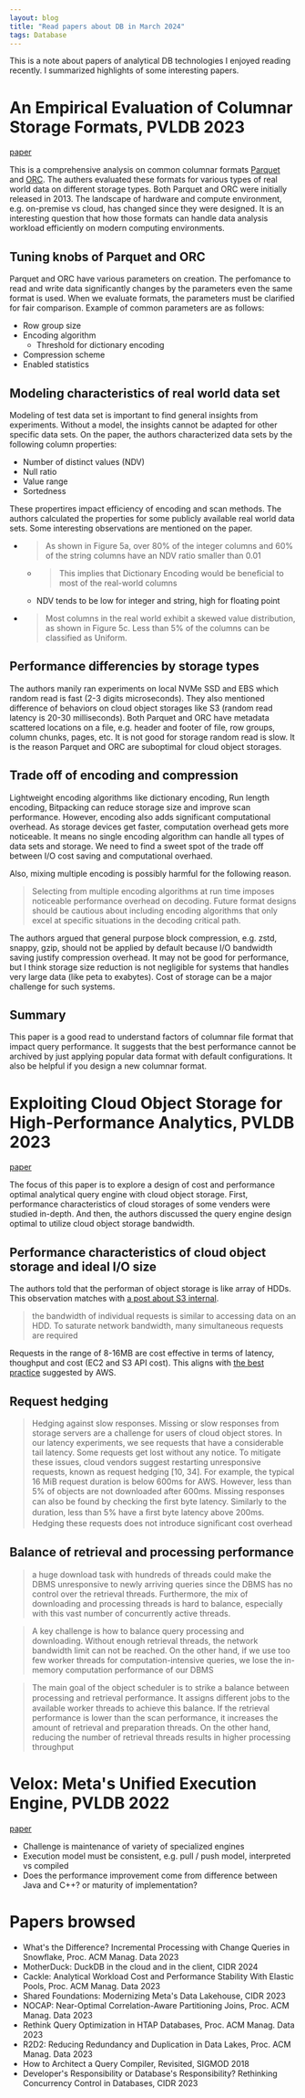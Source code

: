 ```yaml
---
layout: blog
title: "Read papers about DB in March 2024"
tags: Database
---
```


This is a note about papers of analytical DB technologies I enjoyed reading recently.
I summarized highlights of some interesting papers.

<!--end_excerpt-->

# An Empirical Evaluation of Columnar Storage Formats, PVLDB 2023
[paper](https://www.vldb.org/pvldb/vol17/p148-zeng.pdf)

This is a comprehensive analysis on common columnar formats [Parquet](https://parquet.apache.org/docs/file-format/) and [ORC](https://orc.apache.org/specification/ORCv1/).
The authers evaluated these formats for various types of real world data on different storage types.
Both Parquet and ORC were initially released in 2013. The landscape of hardware and compute environment,
e.g. on-premise vs cloud, has changed since they were designed.
It is an interesting question that how those formats can handle data analysis workload efficiently
on modern computing environments.

## Tuning knobs of Parquet and ORC
Parquet and ORC have various parameters on creation.
The perfomance to read and write data significantly changes by the parameters even the same format is used.
When we evaluate formats, the parameters must be clarified for fair comparison.
Example of common parameters are as follows:

- Row group size
- Encoding algorithm
  - Threshold for dictionary encoding
- Compression scheme
- Enabled statistics

## Modeling characteristics of real world data set
Modeling of test data set is important to find general insights from experiments.
Without a model, the insights cannot be adapted for other specific data sets.
On the paper, the authors characterized data sets by the following column properties:
- Number of distinct values (NDV)
- Null ratio
- Value range
- Sortedness

These propertires impact efficiency of encoding and scan methods.
The authors calculated the properties for some publicly available real world data sets.
Some interesting observations are mentioned on the paper.

- > As shown in Figure 5a, over 80% of the integer columns and 60% of the string columns have an NDV ratio smaller than 0.01
  - > This implies that Dictionary Encoding would be beneficial to most of the real-world columns
  - NDV tends to be low for integer and string, high for floating point
- > Most columns in the real world exhibit a skewed value distribution, as shown in Figure 5c. Less than 5% of the columns can be classified as Uniform.

## Performance differencies by storage types
The authors manily ran experiments on local NVMe SSD and EBS which random read is fast (2-3 digits microseconds).
They also mentioned difference of behaviors on cloud object storages like S3 (random read latency is 20-30 milliseconds).
Both Parquet and ORC have metadata scattered locations on a file, e.g. header and footer of file, row groups, column chunks, pages, etc.
It is not good for storage random read is slow. It is the reason Parquet and ORC are suboptimal for cloud object storages.

## Trade off of encoding and compression
Lightweight encoding algorithms like dictionary encoding, Run length encoding, Bitpacking can
reduce storage size and improve scan performance.
However, encoding also adds significant computational overhead.
As storage devices get faster, computation overhead gets more noticeable.
It means no single encoding algorithm can handle all types of data sets and storage.
We need to find a sweet spot of the trade off between I/O cost saving and computational overhaed.

Also, mixing multiple encoding is possibly harmful for the following reason.

> Selecting from multiple encoding algorithms at run time imposes noticeable performance overhead on decoding. Future format designs should be cautious about including encoding algorithms that only excel at specific situations in the decoding critical path.

The authors argued that general purpose block compression, e.g. zstd, snappy, gzip, should not be applied by default
because I/O bandwidth saving justify compression overhead.
It may not be good for performance, but I think storage size reduction is not negligible
for systems that handles very large data (like peta to exabytes).
Cost of storage can be a major challenge for such systems.

## Summary
This paper is a good read to understand factors of columnar file format that impact query performance.
It suggests that the best performance cannot be archived by just applying popular data format with default configurations.
It also be helpful if you design a new columnar format.

# Exploiting Cloud Object Storage for High-Performance Analytics, PVLDB 2023
[paper](https://www.vldb.org/pvldb/vol16/p2769-durner.pdf)

The focus of this paper is to explore a design of cost and performance optimal analytical query engine
with cloud object storage.
First, performance characteristics of cloud storages of some venders were studied in-depth.
And then, the authors discussed the query engine design optimal to utilize cloud object storage bandwidth.

## Performance characteristics of cloud object storage and ideal I/O size
The authors told that the performan of object storage is like array of HDDs.
This observation matches with [a post about S3 internal](https://www.allthingsdistributed.com/2023/07/building-and-operating-a-pretty-big-storage-system.html).

> the bandwidth of individual requests is similar to accessing data on an HDD. To saturate network bandwidth, many simultaneous requests are required

Requests in the range of 8-16MB are cost effective in terms of latency, thoughput and cost (EC2 and S3 API cost).
This aligns with [the best practice](https://docs.aws.amazon.com/AmazonS3/latest/userguide/optimizing-performance-guidelines.html#optimizing-performance-guidelines-get-range) suggested by AWS.

## Request hedging
> Hedging against slow responses. Missing or slow responses from storage servers are a challenge for users of cloud object stores. In our latency experiments, we see requests that have a considerable tail latency. Some requests get lost without any notice. To mitigate these issues, cloud vendors suggest restarting unresponsive requests, known as request hedging [10, 34]. For example, the typical 16 MiB request duration is below 600ms for AWS. However, less than 5% of objects are not downloaded after 600ms. Missing responses can also be found by checking the ﬁrst byte latency. Similarly to the duration, less than 5% have a ﬁrst byte latency above 200ms. Hedging these requests does not introduce signiﬁcant cost overhead

## Balance of retrieval and processing performance
> a huge download task with hundreds of threads could make the DBMS unresponsive to newly arriving queries since the DBMS has no control over the retrieval threads. Furthermore, the mix of downloading and processing threads is hard to balance, especially with this vast number of concurrently active threads.

> A key challenge is how to balance query processing and downloading. Without enough retrieval threads, the network bandwidth limit can not be reached. On the other hand, if we use too few worker threads for computation-intensive queries, we lose the in-memory computation performance of our DBMS

> The main goal of the object scheduler is to strike a balance between processing and retrieval performance. It assigns diﬀerent jobs to the available worker threads to achieve this balance. If the retrieval performance is lower than the scan performance, it increases the amount of retrieval and preparation threads. On the other hand, reducing the number of retrieval threads results in higher processing throughput

# Velox: Meta's Unified Execution Engine, PVLDB 2022
[paper](https://vldb.org/pvldb/vol15/p3372-pedreira.pdf)
- Challenge is maintenance of variety of specialized engines
- Execution model must be consistent, e.g. pull / push model, interpreted vs compiled
- Does the performance improvement come from difference between Java and C++? or maturity of implementation?

# Papers browsed
- What's the Difference? Incremental Processing with Change Queries in Snowflake, Proc. ACM Manag. Data 2023
- MotherDuck: DuckDB in the cloud and in the client, CIDR 2024
- Cackle: Analytical Workload Cost and Performance Stability With Elastic Pools, Proc. ACM Manag. Data 2023
- Shared Foundations: Modernizing Meta's Data Lakehouse, CIDR 2023
- NOCAP: Near-Optimal Correlation-Aware Partitioning Joins, Proc. ACM Manag. Data 2023
- Rethink Query Optimization in HTAP Databases, Proc. ACM Manag. Data 2023
- R2D2: Reducing Redundancy and Duplication in Data Lakes, Proc. ACM Manag. Data 2023
- How to Architect a Query Compiler, Revisited, SIGMOD 2018
- Developer's Responsibility or Database's Responsibility? Rethinking Concurrency Control in Databases, CIDR 2023
